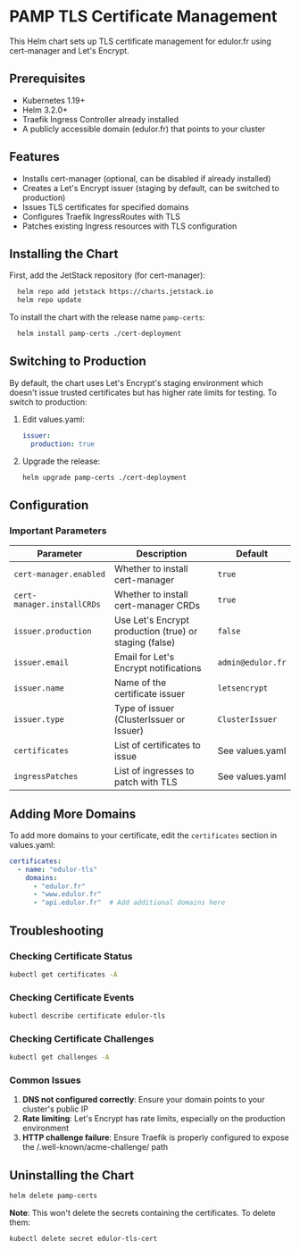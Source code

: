 # PAMP TLS Certificate Management

This Helm chart sets up TLS certificate management for edulor.fr using cert-manager and Let's Encrypt.

## Prerequisites

- Kubernetes 1.19+
- Helm 3.2.0+
- Traefik Ingress Controller already installed
- A publicly accessible domain (edulor.fr) that points to your cluster

## Features

- Installs cert-manager (optional, can be disabled if already installed)
- Creates a Let's Encrypt issuer (staging by default, can be switched to production)
- Issues TLS certificates for specified domains
- Configures Traefik IngressRoutes with TLS
- Patches existing Ingress resources with TLS configuration

## Installing the Chart

First, add the JetStack repository (for cert-manager):

```bash
  helm repo add jetstack https://charts.jetstack.io
  helm repo update
```

To install the chart with the release name `pamp-certs`:

```bash
  helm install pamp-certs ./cert-deployment
```

## Switching to Production

By default, the chart uses Let's Encrypt's staging environment which doesn't issue trusted certificates but has higher rate limits for testing. To switch to production:

1. Edit values.yaml:
   ```yaml
   issuer:
     production: true
   ```

2. Upgrade the release:
   ```bash
   helm upgrade pamp-certs ./cert-deployment
   ```

## Configuration

### Important Parameters

| Parameter | Description | Default |
|-----------|-------------|---------|
| `cert-manager.enabled` | Whether to install cert-manager | `true` |
| `cert-manager.installCRDs` | Whether to install cert-manager CRDs | `true` |
| `issuer.production` | Use Let's Encrypt production (true) or staging (false) | `false` |
| `issuer.email` | Email for Let's Encrypt notifications | `admin@edulor.fr` |
| `issuer.name` | Name of the certificate issuer | `letsencrypt` |
| `issuer.type` | Type of issuer (ClusterIssuer or Issuer) | `ClusterIssuer` |
| `certificates` | List of certificates to issue | See values.yaml |
| `ingressPatches` | List of ingresses to patch with TLS | See values.yaml |

## Adding More Domains

To add more domains to your certificate, edit the `certificates` section in values.yaml:

```yaml
certificates:
  - name: "edulor-tls"
    domains:
      - "edulor.fr"
      - "www.edulor.fr"
      - "api.edulor.fr"  # Add additional domains here
```

## Troubleshooting

### Checking Certificate Status

```bash
kubectl get certificates -A
```

### Checking Certificate Events

```bash
kubectl describe certificate edulor-tls
```

### Checking Certificate Challenges

```bash
kubectl get challenges -A
```

### Common Issues

1. **DNS not configured correctly**: Ensure your domain points to your cluster's public IP
2. **Rate limiting**: Let's Encrypt has rate limits, especially on the production environment
3. **HTTP challenge failure**: Ensure Traefik is properly configured to expose the /.well-known/acme-challenge/ path

## Uninstalling the Chart

```bash
helm delete pamp-certs
```

**Note**: This won't delete the secrets containing the certificates. To delete them:

```bash
kubectl delete secret edulor-tls-cert
``` 